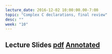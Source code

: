 ```yaml
---
lecture_date: 2016-12-02 10:00:00.00-7:00
topic: "Complex C declarations, final review"
desc: ""
week: "10"
---
```


## Lecture Slides [pdf](https://drive.google.com/file/d/0B__7284Jee0fVjNkMVlfd1A5LTA/view?usp=sharing) [Annotated](https://drive.google.com/file/d/0B__7284Jee0fRUVNZVFLb0ZXdFk/view?usp=sharing)
